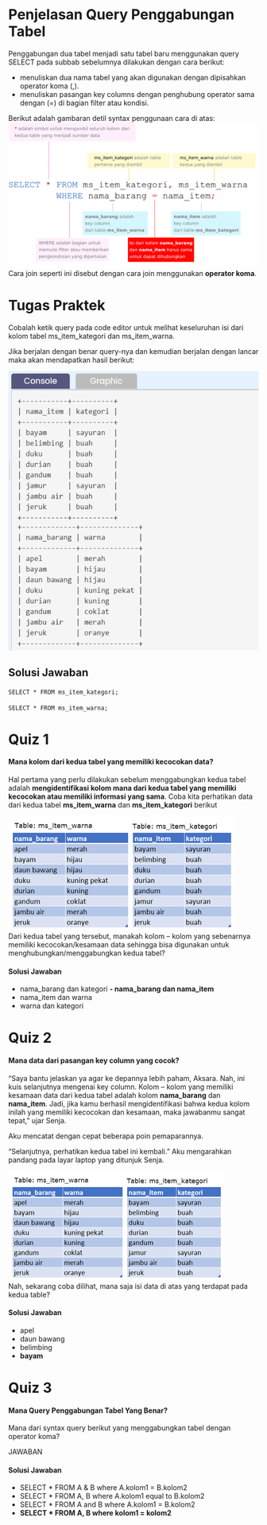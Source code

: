 # Penjelasan Query Penggabungan Tabel

Penggabungan dua tabel menjadi satu tabel baru menggunakan query SELECT pada subbab sebelumnya dilakukan dengan cara berikut:<br>

- menuliskan dua nama tabel yang akan digunakan dengan dipisahkan operator koma (,).
- menuliskan pasangan key columns dengan penghubung operator sama dengan (=) di bagian filter atau kondisi.<br>

Berikut adalah gambaran detil syntax penggunaan cara di atas:<br>
![tabel-query](tabel_query.png)<br>
Cara join seperti ini disebut dengan cara join menggunakan **operator koma**.

# Tugas Praktek

Cobalah ketik query pada code editor untuk melihat keseluruhan isi dari kolom tabel ms_item_kategori dan ms_item_warna.<br>

Jika berjalan dengan benar query-nya dan kemudian berjalan dengan lancar maka akan mendapatkan hasil berikut:<br>

![tabel-soal](tabel_soal.png)

## Solusi Jawaban

```
SELECT * FROM ms_item_kategori;

SELECT * FROM ms_item_warna;
```

# Quiz 1

#### Mana kolom dari kedua tabel yang memiliki kecocokan data?

Hal pertama yang perlu dilakukan sebelum menggabungkan kedua tabel adalah **mengidentifikasi kolom mana dari kedua tabel yang memiliki kecocokan atau memiliki informasi yang sama**. Coba kita perhatikan data dari kedua tabel **ms_item_warna** dan **ms_item_kategori** berikut<br>

![quiz-soal](quiz_soal.png)<br>
Dari kedua tabel yang tersebut, manakah kolom – kolom yang sebenarnya memiliki kecocokan/kesamaan data sehingga bisa digunakan untuk menghubungkan/menggabungkan kedua tabel?

#### Solusi Jawaban

- nama_barang dan kategori
  **- nama_barang dan nama_item**
- nama_item dan warna
- warna dan kategori

# Quiz 2

#### Mana data dari pasangan key column yang cocok?

“Saya bantu jelaskan ya agar ke depannya lebih paham, Aksara. Nah, ini kuis selanjutnya mengenai key column. Kolom – kolom yang memiliki kesamaan data dari kedua tabel adalah kolom **nama_barang** dan **nama_item**. Jadi, jika kamu berhasil mengidentifikasi bahwa kedua kolom inilah yang memiliki kecocokan dan kesamaan, maka jawabanmu sangat tepat,” ujar Senja.

Aku mencatat dengan cepat beberapa poin pemaparannya.

“Selanjutnya, perhatikan kedua tabel ini kembali.” Aku mengarahkan pandang pada layar laptop yang ditunjuk Senja.<br>

![quiz-soal](quiz_soal2.png)<br>
Nah, sekarang coba dilihat, mana saja isi data di atas yang terdapat pada kedua table?

#### Solusi Jawaban

- apel
- daun bawang
- belimbing
- **bayam**

# Quiz 3

#### Mana Query Penggabungan Tabel Yang Benar?

Mana dari syntax query berikut yang menggabungkan tabel dengan operator koma?

JAWABAN<br>

#### Solusi Jawaban

- SELECT \* FROM A & B where A.kolom1 = B.kolom2
- SELECT \* FROM A, B where A.kolom1 equal to B.kolom2
- SELECT \* FROM A and B where A.kolom1 = B.kolom2
- **SELECT \* FROM A, B where kolom1 = kolom2**
